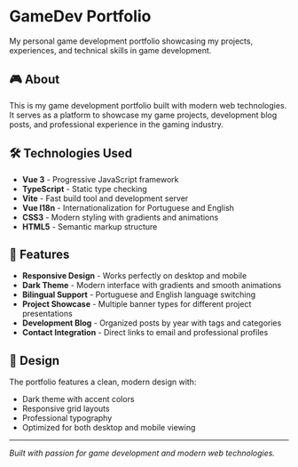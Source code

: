 # GameDev Portfolio

My personal game development portfolio showcasing my projects, experiences, and technical skills in game development.

## 🎮 About

This is my game development portfolio built with modern web technologies. It serves as a platform to showcase my game projects, development blog posts, and professional experience in the gaming industry.

## 🛠️ Technologies Used

- **Vue 3** - Progressive JavaScript framework
- **TypeScript** - Static type checking
- **Vite** - Fast build tool and development server
- **Vue I18n** - Internationalization for Portuguese and English
- **CSS3** - Modern styling with gradients and animations
- **HTML5** - Semantic markup structure

## 🎯 Features

- **Responsive Design** - Works perfectly on desktop and mobile
- **Dark Theme** - Modern interface with gradients and smooth animations
- **Bilingual Support** - Portuguese and English language switching
- **Project Showcase** - Multiple banner types for different project presentations
- **Development Blog** - Organized posts by year with tags and categories
- **Contact Integration** - Direct links to email and professional profiles

## 📱 Design

The portfolio features a clean, modern design with:
- Dark theme with accent colors
- Responsive grid layouts
- Professional typography
- Optimized for both desktop and mobile viewing

---

*Built with passion for game development and modern web technologies.*

